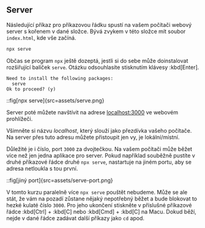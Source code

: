 ## Server

Následující příkaz pro příkazovou řádku spustí na vašem počítači webový server s kořenem v dané složce. Bývá zvykem v této složce mít soubor `index.html`, kde vše začíná.

```sh
npx serve
```

Občas se program `npx` ještě dozeptá, jestli si do sebe může doinstalovat rozšiřující balíček `serve`. Otázku odsouhlasíte stisknutím klávesy :kbd[Enter].

```text
Need to install the following packages:
  serve
Ok to proceed? (y)
```

::fig[npx serve]{src=assets/serve.png}

Server poté můžete navštívit na adrese [localhost:3000](http://localhost:3000) ve webovém prohlížeči.

Všimněte si názvu _localhost_, který slouží jako přezdívka vašeho počítače. Na server přes tuto adresu můžete přistoupit jen vy, je lokální/místní.

Důležité je i číslo, port `3000` za dvojtečkou. Na vašem počítači může běžet více než jen jedna aplikace pro server. Pokud například souběžně pustíte v druhé příkazové řádce druhé `npx serve`, nastartuje na jiném portu, aby se adresa netloukla s tou první.

::fig[jiný port]{src=assets/serve-port.png}

V tomto kurzu paralelně více `npx serve` pouštět nebudeme. Může se ale stát, že vám na pozadí zůstane nějaký nepotřebný běžet a bude blokovat to hezké kulaté číslo `3000`. Pro jeho ukončení stiskněte v příslušné příkazové řádce :kbd[Ctrl] + :kbd[C] nebo :kbd[Cmd] + :kbd[C] na Macu. Dokud běží, nejde v dané řádce zadávat další příkazy jako `cd` apod.
